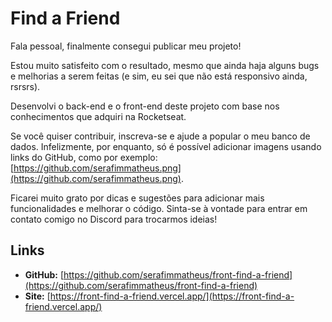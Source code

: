 # Find a Friend

Fala pessoal, finalmente consegui publicar meu projeto!

Estou muito satisfeito com o resultado, mesmo que ainda haja alguns bugs e melhorias a serem feitas (e sim, eu sei que não está responsivo ainda, rsrsrs).

Desenvolvi o back-end e o front-end deste projeto com base nos conhecimentos que adquiri na Rocketseat.

Se você quiser contribuir, inscreva-se e ajude a popular o meu banco de dados. Infelizmente, por enquanto, só é possível adicionar imagens usando links do GitHub, como por exemplo: [https://github.com/serafimmatheus.png](https://github.com/serafimmatheus.png).

Ficarei muito grato por dicas e sugestões para adicionar mais funcionalidades e melhorar o código. Sinta-se à vontade para entrar em contato comigo no Discord para trocarmos ideias!

## Links

- **GitHub:** [https://github.com/serafimmatheus/front-find-a-friend](https://github.com/serafimmatheus/front-find-a-friend)
- **Site:** [https://front-find-a-friend.vercel.app/](https://front-find-a-friend.vercel.app/)
